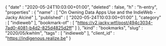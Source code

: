 {
  "date" : "2020-05-24T10:03:00+01:00",
  "deleted" : false,
  "h" : "h-entry",
  "properties" : {
    "name" : [ "On Owning Data Apps Use and the IndieWeb - Jacky Alciné" ],
    "published" : [ "2020-05-24T10:03:00+01:00" ],
    "category" : [ "indieweb" ],
    "bookmark-of" : [ "https://v2.jacky.wtf/post/494c3034-7ad0-4081-b4d2-825d4825d2ff" ]
  },
  "kind" : "bookmarks",
  "slug" : "2020/05/kwhlm",
  "tags" : [ "indieweb" ],
  "client_id" : "https://indigenous.realize.be"
}
